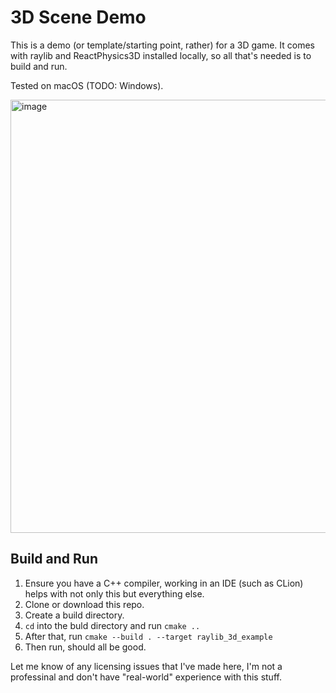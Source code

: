 # 3D Scene Demo
This is a demo (or template/starting point, rather) for a 3D game. It comes with raylib and ReactPhysics3D installed locally, so all that's needed is to build and run.

Tested on macOS (TODO: Windows).

<img width="693" alt="image" src="https://github.com/shreejitmurthy/raylib_3d_example/assets/87323435/4da66602-054c-44a2-9fa1-db4a1e1e1048">

## Build and Run
1. Ensure you have a C++ compiler, working in an IDE (such as CLion) helps with not only this but everything else. 
2. Clone or download this repo.
3. Create a build directory. 
4. `cd` into the buld directory and run `cmake ..`
5. After that, run `cmake --build . --target raylib_3d_example`
6. Then run, should all be good.

Let me know of any licensing issues that I've made here, I'm not a professinal and don't have "real-world" experience with this stuff.
